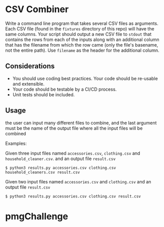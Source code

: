 # CSV Combiner

Write a command line program that takes several CSV files as arguments. Each CSV
file (found in the `fixtures` directory of this repo) will have the same
columns. Your script should output a new CSV file to `stdout` that contains the
rows from each of the inputs along with an additional column that has the
filename from which the row came (only the file's basename, not the entire path).
Use `filename` as the header for the additional column.

##  Considerations
* You should use coding best practices. Your code should be re-usable and extensible.
* Your code should be testable by a CI/CD process. 
* Unit tests should be included.

## Usage

the user can input many different files to combine, and the last argument must be the name of the output file where all the input files will be combined

Examples:

Given three input files named `accessories.csv`, `clothing.csv` and `household_cleaner.csv`. and an output file `result.csv`

```
$ python3 results.py accessories.csv clothing.csv household_cleaners.csv result.csv
```

Given two input files named `accessories.csv` and `clothing.csv`  and an output file `result.csv`

```
$ python3 results.py accessories.csv clothing.csv result.csv
```

# pmgChallenge
